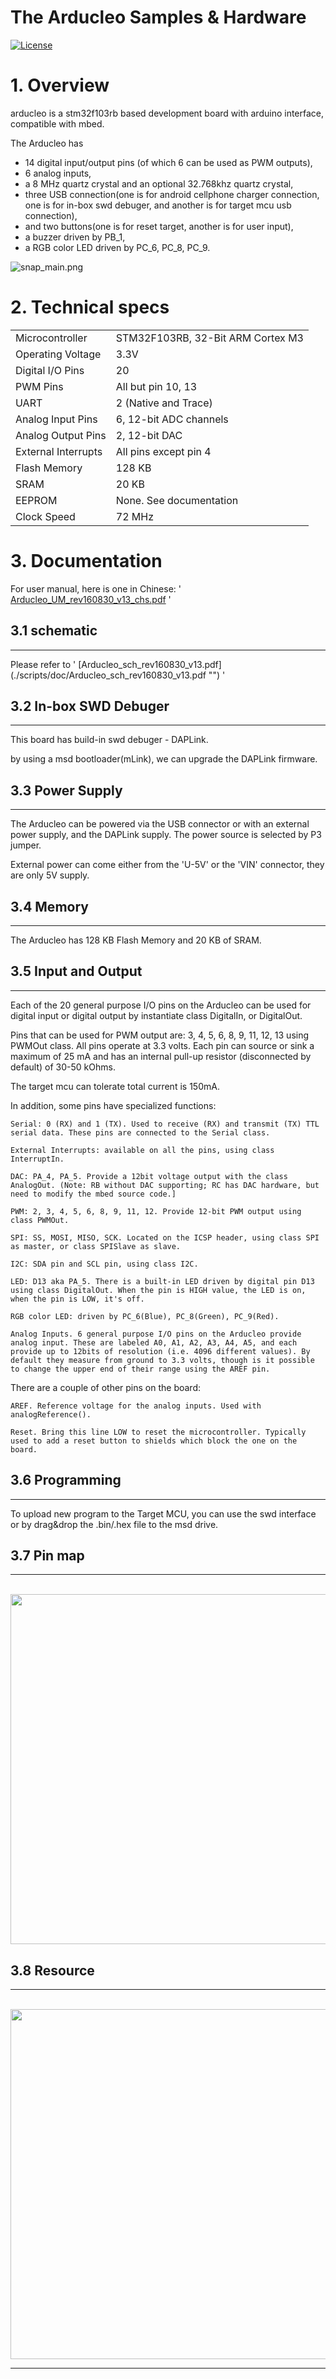 # The Arducleo Samples & Hardware  
[![License](https://img.shields.io/badge/license-MIT-blue.svg?style=flat)](https://github.com/dotnfc/arducleo/blob/master/LICENSE)

# 1. Overview
arducleo is a stm32f103rb based development board with arduino interface, compatible with mbed. 


The Arducleo has 
- 14 digital input/output pins (of which 6 can be used as PWM outputs), 
- 6 analog inputs, 
- a 8 MHz quartz crystal and an optional 32.768khz quartz crystal, 
- three USB connection(one is for android cellphone charger connection, one is for in-box swd debuger, and another is for target mcu usb connection), 
- and two buttons(one is for reset target, another is for user input),
- a buzzer driven by PB_1,
- a RGB color LED driven by PC_6, PC_8, PC_9.


![snap_main.png](image/snap_main.png "board image")



# 2. Technical specs

<table>
 <tbody>
  <tr>
    <td>Microcontroller</td>
    <td>STM32F103RB, 32-Bit ARM Cortex M3</td>
  </tr>

  <tr>
    <td>Operating Voltage</td>
    <td>3.3V</td>
  </tr>

  <tr>
    <td>Digital I/O Pins</td>
    <td>20</td>
  </tr>
  <tr>
    <td>PWM Pins</td>
    <td>All but pin 10, 13</td>
  </tr>
  <tr>
    <td>UART </td>
    <td>2 (Native and Trace)</td>
  </tr>

   <tr>
    <td>Analog Input Pins</td>
    <td>6, 12-bit ADC channels</td>
  </tr>

  <tr>
    <td>Analog Output Pins</td>
    <td>2, 12-bit DAC</td>
  </tr>

  <tr>
    <td>External Interrupts</td>
    <td>All pins except pin 4</td>
  </tr>

  <tr>
    <td>Flash Memory</td>
    <td>128 KB</td>
  </tr>

  <tr>
    <td>SRAM</td>
    <td>20 KB</td>
  </tr>

  <tr>
    <td>EEPROM</td>
    <td>None. See documentation</td>
  </tr>

  <tr>
    <td>Clock Speed</td>
    <td>72 MHz</td>
  </tr>

 </tbody>
</table>          

# 3. Documentation

For user manual, here is one in Chinese: ' [Arducleo_UM_rev160830_v13_chs.pdf](./scripts/doc/Arducleo_UM_rev160830_v13_chs.pdf "") '

## 3.1 schematic 
<hr>
Please refer to ' [Arducleo_sch_rev160830_v13.pdf](./scripts/doc/Arducleo_sch_rev160830_v13.pdf "") '

## 3.2 In-box SWD Debuger
<hr>
This board has build-in swd debuger - DAPLink. 

by using a msd bootloader(mLink), we can upgrade the DAPLink firmware.

## 3.3 Power Supply
<hr>
The Arducleo can be powered via the USB connector or with an external power supply, and the DAPLink supply. The power source is selected by P3 jumper.

External power can come either from the 'U-5V' or the 'VIN' connector, they are only 5V supply.

## 3.4 Memory
<hr>
The Arducleo has 128 KB Flash Memory and 20 KB of SRAM. 

## 3.5 Input and Output
<hr>
Each of the 20 general purpose I/O pins on the Arducleo can be used for digital input or digital output by instantiate class DigitalIn, or DigitalOut.

Pins that can be used for PWM output are: 3, 4, 5, 6, 8, 9, 11, 12, 13 using PWMOut class. All pins operate at 3.3 volts. Each pin can source or sink a maximum of 25 mA and has an internal pull-up resistor (disconnected by default) of 30-50 kOhms.

The target mcu can tolerate total current is 150mA.

In addition, some pins have specialized functions:

    Serial: 0 (RX) and 1 (TX). Used to receive (RX) and transmit (TX) TTL serial data. These pins are connected to the Serial class. 
    
    External Interrupts: available on all the pins, using class InterruptIn.
    
    DAC: PA_4, PA_5. Provide a 12bit voltage output with the class AnalogOut. (Note: RB without DAC supporting; RC has DAC hardware, but need to modify the mbed source code.]
    
    PWM: 2, 3, 4, 5, 6, 8, 9, 11, 12. Provide 12-bit PWM output using class PWMOut.
    
    SPI: SS, MOSI, MISO, SCK. Located on the ICSP header, using class SPI as master, or class SPISlave as slave.
    
    I2C: SDA pin and SCL pin, using class I2C.

    LED: D13 aka PA_5. There is a built-in LED driven by digital pin D13 using class DigitalOut. When the pin is HIGH value, the LED is on, when the pin is LOW, it's off. 
    
    RGB color LED: driven by PC_6(Blue), PC_8(Green), PC_9(Red).
    
    Analog Inputs. 6 general purpose I/O pins on the Arducleo provide analog input. These are labeled A0, A1, A2, A3, A4, A5, and each provide up to 12bits of resolution (i.e. 4096 different values). By default they measure from ground to 3.3 volts, though is it possible to change the upper end of their range using the AREF pin.
    
There are a couple of other pins on the board:

    AREF. Reference voltage for the analog inputs. Used with analogReference().
    
    Reset. Bring this line LOW to reset the microcontroller. Typically used to add a reset button to shields which block the one on the board.

## 3.6 Programming
<hr>
To upload new program to the Target MCU, you can use the swd interface or by drag&drop the .bin/.hex file to the msd drive.

## 3.7 Pin map
<hr>
&nbsp; &nbsp; <img src="image/snap_if.png" width="560">

## 3.8 Resource
<hr>
&nbsp; &nbsp; <img src="image/snap_res.png" width="560">


<hr>

